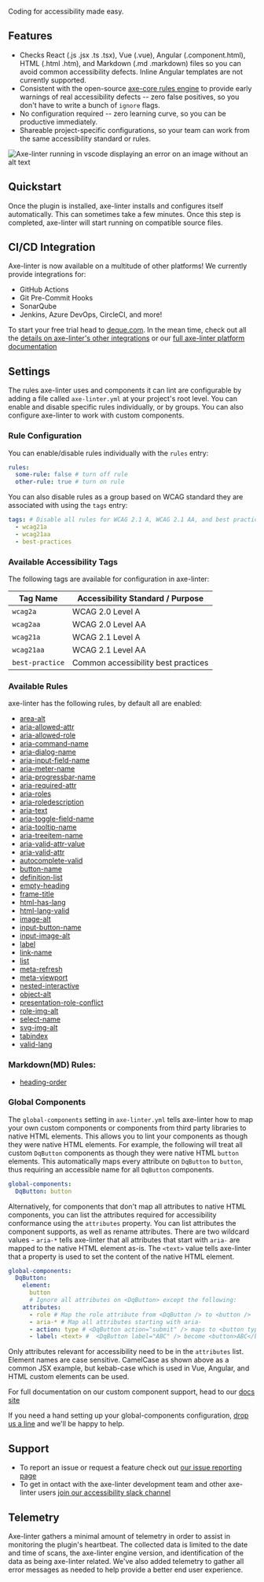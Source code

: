 Coding for accessibility made easy.

## Features

- Checks React (.js .jsx .ts .tsx), Vue (.vue), Angular (.component.html), HTML (.html .htm), and Markdown (.md .markdown) files so you can avoid common accessibility defects. Inline Angular templates are not currently supported.
- Consistent with the open-source [axe-core rules engine](https://www.deque.com/axe/core-documentation/api-documentation/) to provide early warnings of real accessibility defects -- zero false positives, so you don't have to write a bunch of `ignore` flags.
- No configuration required -- zero learning curve, so you can be productive immediately.
- Shareable project-specific configurations, so your team can work from the same accessibility standard or rules.

![Axe-linter running in vscode displaying an error on an image without an alt text](https://axe-linter-server-binary-prod-us-east-1.s3.amazonaws.com/docs-assets/vsce-example.png)

## Quickstart

Once the plugin is installed, axe-linter installs and configures itself automatically. This can sometimes take a few minutes. Once this step is completed, axe-linter will start running on compatible source files.

## CI/CD Integration

Axe-linter is now available on a multitude of other platforms! We currently provide integrations for:
- GitHub Actions
- Git Pre-Commit Hooks
- SonarQube
- Jenkins, Azure DevOps, CircleCI, and more!

To start your free trial head to [deque.com](https://accessibility.deque.com/linter-contact-us/?utm_source=marketplace_visual_studio&utm_medium=referral&utm_campaign=trial_start). In the mean time, check out all the [details on axe-linter's other integrations](https://www.deque.com/axe/linters/) or our [full axe-linter platform documentation](https://docs.deque.com/linter/1.0.0/en/linter-home)

## Settings

The rules axe-linter uses and components it can lint are configurable by adding a file called `axe-linter.yml` at your project's root level. You can enable and disable specific rules individually, or by groups. You can also configure axe-linter to work with custom components.


### Rule Configuration
You can enable/disable rules individually with the `rules` entry:

```yml
rules:
  some-rule: false # turn off rule
  other-rule: true # turn on rule
```

You can also disable rules as a group based on WCAG standard they are associated with using the `tags` entry:

```yml
tags: # Disable all rules for WCAG 2.1 A, WCAG 2.1 AA, and best practices.
  - wcag21a
  - wcag21aa
  - best-practices
```

### Available Accessibility Tags

The following tags are available for configuration in axe-linter:

| Tag Name        | Accessibility Standard / Purpose    |
| --------------- | ----------------------------------- |
| `wcag2a`        | WCAG 2.0 Level A                    |
| `wcag2aa`       | WCAG 2.0 Level AA                   |
| `wcag21a`       | WCAG 2.1 Level A                    |
| `wcag21aa`      | WCAG 2.1 Level AA                   |
| `best-practice` | Common accessibility best practices |

### Available Rules

axe-linter has the following rules, by default all are enabled:

- [area-alt](https://dequeuniversity.com/rules/axe/4.5/area-alt)
- [aria-allowed-attr](https://dequeuniversity.com/rules/axe/4.5/aria-allowed-attr)
- [aria-allowed-role](https://dequeuniversity.com/rules/axe/4.5/aria-allowed-role)
- [aria-command-name](https://dequeuniversity.com/rules/axe/4.5/aria-command-name)
- [aria-dialog-name](https://dequeuniversity.com/rules/axe/4.5/aria-dialog-name)
- [aria-input-field-name](https://dequeuniversity.com/rules/axe/4.5/aria-input-field-name)
- [aria-meter-name](https://dequeuniversity.com/rules/axe/4.5/aria-meter-name)
- [aria-progressbar-name](https://dequeuniversity.com/rules/axe/4.5/aria-progressbar-name)
- [aria-required-attr](https://dequeuniversity.com/rules/axe/4.5/aria-required-attr)
- [aria-roles](https://dequeuniversity.com/rules/axe/4.5/aria-roles)
- [aria-roledescription](https://dequeuniversity.com/rules/axe/4.5/aria-roledescription)
- [aria-text](https://dequeuniversity.com/rules/axe/4.5/aria-text)
- [aria-toggle-field-name](https://dequeuniversity.com/rules/axe/4.5/aria-toggle-field-name)
- [aria-tooltip-name](https://dequeuniversity.com/rules/axe/4.5/aria-tooltip-name)
- [aria-treeitem-name](https://dequeuniversity.com/rules/axe/4.5/aria-treeitem-name)
- [aria-valid-attr-value](https://dequeuniversity.com/rules/axe/4.5/aria-valid-attr-value)
- [aria-valid-attr](https://dequeuniversity.com/rules/axe/4.5/aria-valid-attr)
- [autocomplete-valid](https://dequeuniversity.com/rules/axe/4.5/autocomplete-valid)
- [button-name](https://dequeuniversity.com/rules/axe/4.5/button-name)
- [definition-list](https://dequeuniversity.com/rules/axe/4.5/definition-list)
- [empty-heading](https://dequeuniversity.com/rules/axe/4.5/empty-heading)
- [frame-title](https://dequeuniversity.com/rules/axe/4.5/frame-title)
- [html-has-lang](https://dequeuniversity.com/rules/axe/4.5/html-has-lang)
- [html-lang-valid](https://dequeuniversity.com/rules/axe/4.5/html-lang-valid)
- [image-alt](https://dequeuniversity.com/rules/axe/4.5/image-alt)
- [input-button-name](https://dequeuniversity.com/rules/axe/4.5/input-button-name)
- [input-image-alt](https://dequeuniversity.com/rules/axe/4.5/input-image-alt)
- [label](https://dequeuniversity.com/rules/axe/4.5/label)
- [link-name](https://dequeuniversity.com/rules/axe/4.5/link-name)
- [list](https://dequeuniversity.com/rules/axe/4.5/list)
- [meta-refresh](https://dequeuniversity.com/rules/axe/4.5/meta-refresh)
- [meta-viewport](https://dequeuniversity.com/rules/axe/4.5/meta-viewport)
- [nested-interactive](https://dequeuniversity.com/rules/axe/4.5/nested-interactive)
- [object-alt](https://dequeuniversity.com/rules/axe/4.5/object-alt)
- [presentation-role-conflict](https://dequeuniversity.com/rules/axe/4.5/presentation-role-conflict)
- [role-img-alt](https://dequeuniversity.com/rules/axe/4.5/role-img-alt)
- [select-name](https://dequeuniversity.com/rules/axe/4.5/select-name)
- [svg-img-alt](https://dequeuniversity.com/rules/axe/4.5/svg-img-alt)
- [tabindex](https://dequeuniversity.com/rules/axe/4.5/tabindex)
- [valid-lang](https://dequeuniversity.com/rules/axe/4.5/valid-lang)

### Markdown(MD) Rules:

- [heading-order](https://dequeuniversity.com/rules/axe/4.5/heading-order)

### Global Components

The `global-components` setting in `axe-linter.yml` tells axe-linter how to map your own custom components or components from third party libraries to native HTML elements. This allows you to lint your components as though they were native HTML elements. For example, the following will treat all custom `DqButton` components as though they were native HTML `button` elements. This automatically maps every attribute on `DqButton` to `button`, thus requiring an accessible name for all `DqButton` components.

```yml
global-components:
  DqButton: button
```

Alternatively, for components that don't map all attributes to native HTML components, you can list the attributes required for accessibility conformance using the `attributes` property. You can list attributes the component supports, as well as rename attributes. There are two wildcard values - `aria-*` tells axe-linter that all attributes that start with `aria-` are mapped to the native HTML element as-is. The `<text>` value tells axe-linter that a property is used to set the content of the native HTML element.

```yml
global-components:
  DqButton:
    element:
      button
      # Ignore all attributes on <DqButton> except the following:
    attributes:
      - role # Map the role attribute from <DqButton /> to <button />
      - aria-* # Map all attributes starting with aria-
      - action: type # <DqButton action="submit" /> maps to <button type="submit" />
      - label: <text> #  <DqButton label="ABC" /> become <button>ABC</button>
```

Only attributes relevant for accessibility need to be in the `attributes` list. Element names are case sensitive. CamelCase as shown above as a common JSX example, but kebab-case which is used in Vue, Angular, and HTML custom elements can be used.

For full documentation on our custom component support, head to our [docs site](https://docs.deque.com/linter/1.0.0/en/linting-custom-components)

If you need a hand setting up your global-components configuration, [drop us a line](https://github.com/dequelabs/axe-core/issues) and we'll be happy to help.

## Support

- To report an issue or request a feature check out [our issue reporting page](https://github.com/dequelabs/axe-core/issues)
- To get in ontact with the axe-linter development team and other axe-linter users [join our accessibility slack channel](https://accessibility.deque.com/axe-community)

## Telemetry

Axe-linter gathers a minimal amount of telemetry in order to assist in monitoring the plugin's heartbeat. The collected data is limited to the date and time of scans, the axe-linter engine version, and identification of the data as being axe-linter related. We've also added telemetry to gather all error messages as needed to help provide a better end user experience.
